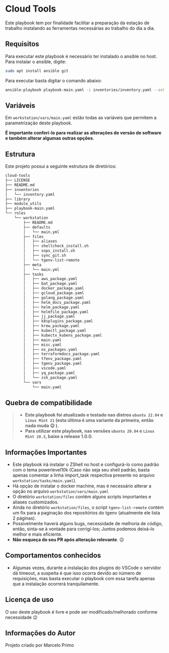 Cloud Tools
=========

Este playbook tem por finalidade facilitar a preparação da estação de trabalho instalando as ferramentas necessárias ao trabalho do dia a dia.


Requisitos
------------

Para executar este playbook é necessário ter instalado o ansible no host. Para instalar o ansible, digite:

```sh
sudo apt install ansible git
```

Para executar basta digitar o comando abaixo:

```sh
ansible-playbook playbook-main.yaml -i inventories/inventory.yaml --ask-become-pass
```

Variáveis
--------------

Em ```workstation/vars/main.yaml``` estão todas as variáveis que permitem a parametrização deste playbook. 

**É importante conferí-lo para realizar as alterações de versão de software e também alterar algumas outras opções**.


Estrutura
------------

Este projeto possui a seguinte estrutura de diretórios:

```sh
cloud-tools
├── LICENSE
├── README.md
├── inventories
│   └── inventory.yaml
├── library
├── module_utils
├── playbook-main.yaml
└── roles
    └── workstation
        ├── README.md
        ├── defaults
        │   └── main.yml
        ├── files
        │   ├── aliases
        │   ├── shellcheck_install.sh
        │   ├── sops_install.sh
        │   ├── sync_git.sh
        │   └── tgenv-list-remote
        ├── meta
        │   └── main.yml
        ├── tasks
        │   ├── aws_package.yaml
        │   ├── bat_package.yaml
        │   ├── docker_package.yaml
        │   ├── gcloud_package.yaml
        │   ├── golang_package.yaml
        │   ├── helm_docs_package.yaml
        │   ├── helm_package.yaml
        │   ├── helmfile_package.yaml
        │   ├── jj_package.yaml
        │   ├── k8splugins_package.yaml
        │   ├── krew_package.yaml
        │   ├── kubectl_package.yaml
        │   ├── kubectx_kubens_package.yaml
        │   ├── main.yaml
        │   ├── misc.yaml
        │   ├── os_packages.yaml
        │   ├── terraformdocs_package.yaml
        │   ├── tfenv_package.yaml
        │   ├── tgenv_package.yaml
        │   ├── vscode.yaml
        │   ├── yq_package.yaml
        │   └── zsh_package.yaml
        └── vars
            └── main.yaml

```

Quebra de compatibilidade
-------

> - **Este playbook foi atualizado e testado nas distros ```ubuntu 22.04``` e ```Linux Mint 21``` (esta última é uma variante da primeira, então nada muda :wink: ).**
> - **Para utilizar este playbook, nas versões ```ubuntu 20.04``` e ```Linux Mint 20.3```, baixe a release 1.0.0.**

Informações Importantes
-------

- Este playbook irá instalar o ZShell no host e configurá-lo como padrão com o tema powerlevel10k (Caso não seja seu shell padrão, basta apenas comentar a linha import_task respectiva presente no arquivo ```workstation/tasks/main.yaml```).
- Há opção de instalar o docker machine, mas é necessário alterar a opção no arquivo ```workstation/vars/main.yaml```
- O diretório ```workstation/files``` contém alguns scripts importantes e aliases customizados.
- Ainda no diretório ```workstation/files```, o script `tgenv-list-remote` contém um fix para a paginação dos repositórios do tgenv (atualmente ele lista 2 páginas).
- Possivelmente haverá alguns bugs, necessidade de melhoria de código, então, sinta-se à vontade para corrigí-los; Juntos podemos deixá-lo melhor e mais eficiente.
- **Não esqueça do seu PR após alteração relevante**. :wink:

Comportamentos conhecidos
-------

- Algumas vezes, durante a instalação dos plugins do VSCode o servidor dá timeout, a suspeita é que isso ocorra devido ao número de requisições, mas basta executar o playbook com essa tarefa apenas que a instalação ocorrerá tranquilamente.

Licença de uso
------------------

O uso deste playbook é livre e pode ser modificado/melhorado conforme necessidade :wink:

Informações do Autor
------------------

Projeto criado por Marcelo Primo
